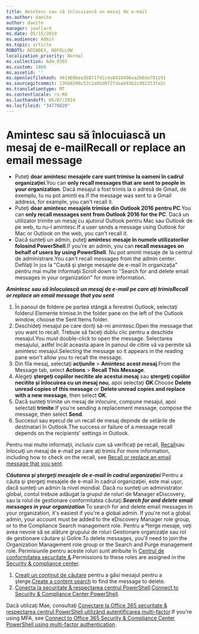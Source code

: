 ```yaml
---
title: Amintesc sau să înlocuiască un mesaj de e-mail
ms.author: daeite
author: daeite
manager: joallard
ms.date: 05/15/2019
ms.audience: Admin
ms.topic: article
ROBOTS: NOINDEX, NOFOLLOW
localization_priority: Normal
ms.collection: Adm_O365
ms.custom: 1860
ms.assetid: ''
ms.openlocfilehash: 461969bee3b871fd2c4a8418406ea2b6de791191
ms.sourcegitcommit: 136b8209c52c2a05d0f2fdaab93b2cd92253fa2c
ms.translationtype: MT
ms.contentlocale: ro-RO
ms.lasthandoff: 06/07/2019
ms.locfileid: "34770820"
---
```

# <a name="recall-or-replace-an-email-message"></a><span data-ttu-id="e3bb7-102">Amintesc sau să înlocuiască un mesaj de e-mail</span><span class="sxs-lookup"><span data-stu-id="e3bb7-102">Recall or replace an email message</span></span>

- <span data-ttu-id="e3bb7-103">Puteţi **doar amintesc mesajele care sunt trimise la oameni în cadrul organizaţiei**.</span><span class="sxs-lookup"><span data-stu-id="e3bb7-103">You can **only recall messages that are sent to people in your organization**.</span></span> <span data-ttu-id="e3bb7-104">Dacă mesajul a fost trimis la o adresă de Gmail, de exemplu, tu nu pot aminti ea.</span><span class="sxs-lookup"><span data-stu-id="e3bb7-104">If the message was sent to a Gmail address, for example, you can't recall it.</span></span>
- <span data-ttu-id="e3bb7-105">Puteţi **doar amintesc mesajele trimise din Outlook 2016 pentru PC**.</span><span class="sxs-lookup"><span data-stu-id="e3bb7-105">You can **only recall messages sent from Outlook 2016 for the PC**.</span></span> <span data-ttu-id="e3bb7-106">Dacă un utilizator trimite un mesaj cu ajutorul Outlook pentru Mac sau Outlook de pe web, tu nu-l amintesc.</span><span class="sxs-lookup"><span data-stu-id="e3bb7-106">If a user sends a message using Outlook for Mac or Outlook on the web, you can't recall it.</span></span>
- <span data-ttu-id="e3bb7-107">Dacă sunteţi un admin, puteţi **amintesc mesaje în numele utilizatorilor folosind PowerShell**.</span><span class="sxs-lookup"><span data-stu-id="e3bb7-107">If you're an admin, you can **recall messages on behalf of users by using PowerShell**.</span></span> <span data-ttu-id="e3bb7-108">Nu pot aminti mesaje de la centrul de administrare.</span><span class="sxs-lookup"><span data-stu-id="e3bb7-108">You can't recall messages from the admin center.</span></span> <span data-ttu-id="e3bb7-109">Defilaţi în jos la "Caută şi şterge mesajele de e-mail în organizaţia" pentru mai multe informaţii.</span><span class="sxs-lookup"><span data-stu-id="e3bb7-109">Scroll down to "Search for and delete email messages in your organization" for more information.</span></span>

<span data-ttu-id="e3bb7-110">***Amintesc sau să înlocuiască un mesaj de e-mail pe care aţi trimis***</span><span class="sxs-lookup"><span data-stu-id="e3bb7-110">***Recall or replace an email message that you sent***</span></span>
1. <span data-ttu-id="e3bb7-111">În panoul de foldere pe partea stângă a ferestrei Outlook, selectaţi folderul Elemente trimise.</span><span class="sxs-lookup"><span data-stu-id="e3bb7-111">In the folder pane on the left of the Outlook window, choose the Sent Items folder.</span></span>
2. <span data-ttu-id="e3bb7-112">Deschideţi mesajul pe care doriţi să-mi amintesc.</span><span class="sxs-lookup"><span data-stu-id="e3bb7-112">Open the message that you want to recall.</span></span> <span data-ttu-id="e3bb7-113">Trebuie să faceţi dublu clic pentru a deschide mesajul.</span><span class="sxs-lookup"><span data-stu-id="e3bb7-113">You must double-click to open the message.</span></span> <span data-ttu-id="e3bb7-114">Selectarea mesajului, astfel încât aceasta apare în panoul de citire vă va permite să amintesc mesajul.</span><span class="sxs-lookup"><span data-stu-id="e3bb7-114">Selecting the message so it appears in the reading pane won't allow you to recall the message.</span></span>
3. <span data-ttu-id="e3bb7-115">Din fila mesaj, selectaţi **acţiunile** > **Amintesc acest mesaj**.</span><span class="sxs-lookup"><span data-stu-id="e3bb7-115">From the Message tab, select **Actions** > **Recall This Message**.</span></span>
4. <span data-ttu-id="e3bb7-116">Alegeţi **ştergeţi copiilor necitite ale acestui mesaj** sau **ştergeţi copiilor necitite și înlocuirea cu un mesaj nou**, apoi selectaţi **OK**.</span><span class="sxs-lookup"><span data-stu-id="e3bb7-116">Choose **Delete unread copies of this message** or **Delete unread copies and replace with a new message**, then select **OK**.</span></span>
5. <span data-ttu-id="e3bb7-117">Dacă sunteţi trimite un mesaj de inlocuire, compune mesajul, apoi selectați **trimite**.</span><span class="sxs-lookup"><span data-stu-id="e3bb7-117">If you’re sending a replacement message, compose the message, then select **Send**.</span></span>
6. <span data-ttu-id="e3bb7-118">Succesul sau eşecul de un recall de mesaj depinde de setările de destinatari în Outlook.</span><span class="sxs-lookup"><span data-stu-id="e3bb7-118">The success or failure of a message recall depends on the recipients' settings in Outlook.</span></span> 

<span data-ttu-id="e3bb7-119">Pentru mai multe informaţii, inclusiv cum să verificaţi pe recall, [Recall](https://support.office.com/article/35027f88-d655-4554-b4f8-6c0729a723a0)sau înlocuiţi un mesaj de e-mail pe care aţi trimis.</span><span class="sxs-lookup"><span data-stu-id="e3bb7-119">For more information, including how to check on the recall, see [Recall or replace an email message that you sent](https://support.office.com/article/35027f88-d655-4554-b4f8-6c0729a723a0).</span></span>

<span data-ttu-id="e3bb7-120">***Căutarea şi ştergeţi mesajele de e-mail în cadrul organizaţiei*** Pentru a căuta şi ştergeţi mesajele de e-mail în cadrul organizaţiei, este mai uşor, dacă sunteţi un admin la nivel mondial. Dacă nu sunteţi un administrator global, contul trebuie adăugat la grupul de roluri de Manager eDiscovery, sau la rolul de gestionare conformitatea căutaţi.</span><span class="sxs-lookup"><span data-stu-id="e3bb7-120">***Search for and delete email messages in your organization*** To search for and delete email messages in your organization, it's easiest if you're a global admin. If you're not a global admin, your account must be added to the eDiscovery Manager role group, or to the Compliance Search management role.</span></span> <span data-ttu-id="e3bb7-121">Pentru a ºterge mesaje, veţi avea nevoie să se alăture grupului de roluri Gestionare organizaţie sau rol de gestionare căutare și Golire.</span><span class="sxs-lookup"><span data-stu-id="e3bb7-121">To delete messages, you'll need to join the Organization Management role group or the Search and Purge management role.</span></span> <span data-ttu-id="e3bb7-122">Permisiunile pentru aceste roluri sunt atribuite în [Centrul de conformitatea securitate &](https://protection.office.com/).</span><span class="sxs-lookup"><span data-stu-id="e3bb7-122">Permissions to these roles are assigned in the [Security & compliance center](https://protection.office.com/).</span></span>

1. <span data-ttu-id="e3bb7-123">[Creaţi un conţinut de căutare](https://docs.microsoft.com/office365/securitycompliance/content-search) pentru a găsi mesajul pentru a şterge.</span><span class="sxs-lookup"><span data-stu-id="e3bb7-123">[Create a content search](https://docs.microsoft.com/office365/securitycompliance/content-search) to find the message to delete.</span></span>
2. <span data-ttu-id="e3bb7-124">[Conecta la securitate & respectarea centrul PowerShell](https://docs.microsoft.com/powershell/exchange/office-365-scc/connect-to-scc-powershell/connect-to-scc-powershell?view=exchange-ps).</span><span class="sxs-lookup"><span data-stu-id="e3bb7-124">[Connect to Security & Compliance Center PowerShell](https://docs.microsoft.com/powershell/exchange/office-365-scc/connect-to-scc-powershell/connect-to-scc-powershell?view=exchange-ps).</span></span> 

<span data-ttu-id="e3bb7-125">Dacă utilizaţi Mae, consultaţi [Conectare la Office 365 securitate & respectarea centrul PowerShell utilizând autentificarea multi-factor](https://docs.microsoft.com/powershell/exchange/office-365-scc/connect-to-scc-powershell/mfa-connect-to-scc-powershell?view=exchange-ps).</span><span class="sxs-lookup"><span data-stu-id="e3bb7-125">If you're using MFA, see [Connect to Office 365 Security & Compliance Center PowerShell using multi-factor authentication](https://docs.microsoft.com/powershell/exchange/office-365-scc/connect-to-scc-powershell/mfa-connect-to-scc-powershell?view=exchange-ps).</span></span> 